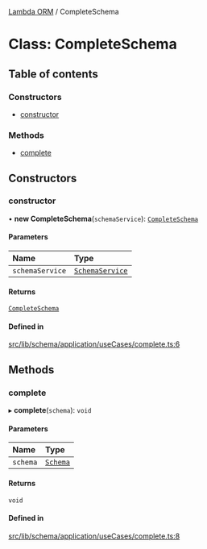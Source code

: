 [Lambda ORM](../README.md) / CompleteSchema

# Class: CompleteSchema

## Table of contents

### Constructors

- [constructor](CompleteSchema.md#constructor)

### Methods

- [complete](CompleteSchema.md#complete)

## Constructors

### constructor

• **new CompleteSchema**(`schemaService`): [`CompleteSchema`](CompleteSchema.md)

#### Parameters

| Name | Type |
| :------ | :------ |
| `schemaService` | [`SchemaService`](SchemaService.md) |

#### Returns

[`CompleteSchema`](CompleteSchema.md)

#### Defined in

[src/lib/schema/application/useCases/complete.ts:6](https://github.com/lambda-orm/lambdaorm-base/blob/eca2d8e/src/lib/schema/application/useCases/complete.ts#L6)

## Methods

### complete

▸ **complete**(`schema`): `void`

#### Parameters

| Name | Type |
| :------ | :------ |
| `schema` | [`Schema`](../interfaces/Schema.md) |

#### Returns

`void`

#### Defined in

[src/lib/schema/application/useCases/complete.ts:8](https://github.com/lambda-orm/lambdaorm-base/blob/eca2d8e/src/lib/schema/application/useCases/complete.ts#L8)
